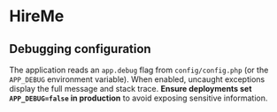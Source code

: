 # HireMe

## Debugging configuration

The application reads an `app.debug` flag from `config/config.php` (or the
`APP_DEBUG` environment variable). When enabled, uncaught exceptions display the
full message and stack trace. **Ensure deployments set `APP_DEBUG=false` in
production** to avoid exposing sensitive information.

